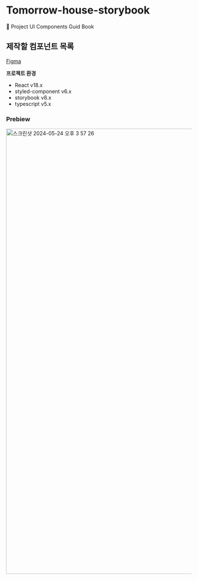 # Tomorrow-house-storybook
🎨 Project UI Components Guid Book

## 제작할 컴포넌트 목록
[Figma](https://www.figma.com/file/KFJAWQFwyzXkpn0nB9C8X2/components?type=design&node-id=0-1&mode=design&t=QsVF0pMPwnLsrnsw-0)

**프로젝트 환경**
- React v18.x
- styled-component v6.x
- storybook v8.x
- typescript v5.x

### Prebiew
<img width="1210" alt="스크린샷 2024-05-24 오후 3 57 26" src="https://github.com/sonseong10/tomorrow-house-storybook/assets/68719427/8ddfc96b-99e3-43ac-8b72-4e291e829efd">
